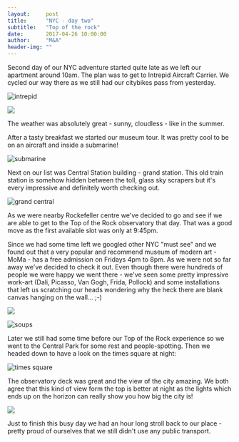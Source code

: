 ```yaml
---
layout:     post
title:      "NYC - day two"
subtitle:   "Top of the rock"
date:       2017-04-26 10:00:00
author:     "M&A"
header-img: ""
---
```


Second day of our NYC adventure started quite late as we left our apartment around 10am.
The plan was to get to Intrepid Aircraft Carrier. We cycled our way there as we still had our citybikes pass from yesterday.

![intrepid](https://lh3.googleusercontent.com/iP3q7BIWicz-8Grg-AKvYw6e_Qtds7OOQHjGh1unLJZ20Sf2rupkabKkBhADShpK0dS-VXysSr6FfEsXqq1l2YKyl6UccJe6GneJzWfrNbG_SoQkYoEej4pQGJkFQ7vrAZubNmk4d2w92ciDCsxi7nQO8oqx8QY6STU2fvRBUwCUUdxoBenwk7z8St78UoBHmtjQOst7iupy6j7hQEJT5CApaLENCZrzGj7kjcq1eyyhgSUDQd-Dhpjbw3iMnAKZ-NfE4KzH1Y1xaMIaMneWfjNXkYNfq-yslXMjUeYZEY7_SFXd82ZVxlI8_ZOwFM8RWivX5bF_S5awEzSclea6uUFBM-FyWKhdP51ed579mPw3pIA8JpwlDmDZIaax0c2OxXughQoU5gvxtP7yzPjfJUyBJD8yMvrArCTLYEclRGWW68sZpkKHK793iIV3qtkpLnT35A0ZFx6EyO4-3jVm-QRxkGqt7AndG5O5504pjtlV1gVXfUD3U2lMlIx9-CjZDGVxr8-6iwjq_i5Kh9vns3_0fSKVbBoBjNXEb9B-IfYJ69Vp4gZhS9REO_YVShH_wEql_T8fik2kj5Q7JW6eayQwLk1hLTM9oLMGIFrwJYzOLhrKPOx0MIH28AZBbl67ZJLC8V6jI2w6PWHKnt5u3OqxY2-pcdc3VXHvLheeyFM=w1387-h781-no)

![](https://lh3.googleusercontent.com/4SkHgqBgtOwZ7Y6ziAcsLj2esU7nORPJOuVw-R1ulrOLSELu0BAliczIxTzfmZY0Pb4i1n5oh6rPz6lCF2NOe32EuRsFmbpQqc4ragMM_tVq0hifySX_8AcA2WLaMNOATWYJClxAuwcXu3DFA5APIxCAnoccbyNfUBeinHhNvJGAoIzScfGWBPww3ZzC-bqxpVEkNF2rhW2vL5gRRAK1-fNu8dvtumyKCJXDPmSlSQVKAz7m2NSSaxD5Qs3St1Qu_ptVmyskv-_AR3Lk7gR9D4v6zogmI65UFDFAk0FRTRpQKOVDK47gPdhRnnqFuEZD5y21r8uGGXtN5MTK2N8NMKfZK6GSChluTHZhFMCh-k_U4fFCcB7JplQXuL6vGt4JRVbZTQJs5OPFG0uxoZtlUT_UwJrSys1KHiAdqxBKXUMICUqBqMYBPF2O1coQdAMB5Ve6pAXhbL3qWZGpwmB-yLI-ybMWMP2SLnOIFoSPdfFSy_Sci23BvJP8cwSwpbnidfv7Cd_MrknMvRGQjwOV7MutfJvwXg05vD0VfsZdu4_y7oClYBai_tZGaqDmlShinAusvoz658EAIYHRoj6HmFfoc0DYO84VGNPLUq0QrXQYbXdwJfadWliLTwzf_NQ-JDz5aT6C04gjUfTzZWwgLZIIFbeDLn_DLO6rlRKx80I=w1387-h781-no)

The weather was absolutely great - sunny, cloudless - like in the summer.

After a tasty breakfast we started our museum tour. It was pretty cool to be on an aircraft and inside a submarine!

![submarine](https://lh3.googleusercontent.com/ZbuJHTSB-8VzA6U0HK2Of3aedfhpkQI1Yly1_35gwWHJAEnsWX8u2FAsEv_UZHRCp2zTX2QMA0Spb8isJhdwPuVBOEGsKa35zrZLqEW3rB17yJim1C7rj7fDEN75vgufURZWIWo7blJgwVZVdmIxHzIyMjcYQ3iJkolKLJGMQnOi4sxR75Nt39__viercax-86F9pxXcFjrASlETdXjudDMGCQmJDv3DuoAm6bFy7dQHF0WCVcK1_IgpNcjZo-aCmmiJ7dUOZ6UDaTBGCWPA8qxqz5MtFW1QTB4yjNDk4OE7-RHoFElelSJYewQO2-0aZpQPfbKhtYhXcZeHMstSsanl4_AI_o7Dnwrg_zsTrPLE5s9jvwyK5YLu8cOXlsNKuWeOPFZd45mZ0mf_UkJupFNrpmk3vPBW1gmmTWcKhMgq2eebNsCQqTy8gkXxr_5U8zNUKPc00ianYDR4q8nfeG6YZt6RiHcYBeea5uRKgJZsPTE_GhCjGecAVxar7UpVNx77g4nzUXQmWXFbOPD-obm06WtykqkH6_SrhKShu9NuEZE3MbwdKVULI-6nQKa14tAXPtwkrOuBaPwJ3GpC0gIRycNp-0Ek9KNN15tiiNVKIhWdUptnli5b5-doy71A0VnthX-r9rpagNtZk9onPNvWXuNsjt2-sEo9BG5IGlc=w439-h780-no)

Next on our list was Central Station building - grand station. This old train station is somehow hidden between the toll, glass sky scrapers but it's every impressive and definitely worth checking out.

![grand central](https://lh3.googleusercontent.com/aN1KkeP95gdhR4XjFAMjhmNLzuLdc3XPhj6HydQc5nhfNO4S_ONy_ecBltAl3jCPrARv6VMOf7k-qVAZSk9bTahsYPzzxCikz-MBO4QruPOkQeaSJdTxwzTE0zBCn2vEGRXh1VY4zecRJEluycPxWu2yq1TUnIHAGRAF-aL8_RvJRQZkl2Fuj7Wc-NRdaRp7ZuviSjbSjF0UobqRSjelZe-o2z5jDd3vRp407A9h2NIQuVeqLFIGdyE9Lf59fs5lwOPughC4pQ3cPBo30MR6OUEbVOsG7TufqVPbgLb0gvmEMLczGn92DyGhk6PXY9CV6q5pSnQonEwpzKElR_F3AE4u4-wYEndqaM5J8JMiLND0HQSVCYvDo7JRW_xjwEwCnzSTrBlLtiQQSMYBaAQtzi6ae6KBGtGUG6dVj3sL5sebL-S-HR1j4FU5ii3xV66-1N7_WXYKxh8xgDYpl_6CwzVB3zWJvrGYHUEz3f-hRn-UNvUv8iT0ZGShoXiy3ysrcafmu6TSy42mpcgPU-NyfI56JYXc-wLdStDSpOtz84OWaxZ-DZyLDa0Fu80xlvgqouBb6cWlfPym4yVMIz4pYJdN5pd1jX-25L2wS1gjSA86WUaFj8TxZ-om_51Sr59LFvodpWH74eq5p8K6lWLiszRYnI8bB_6HAzraN6CTkiA=w1387-h781-no)

As we were nearby Rockefeller centre we've decided to go and see if we are able to get to the Top of the Rock observatory that day. That was a good move as the first available slot was only at 9:45pm.

Since we had some time left we googled other NYC "must see" and we found out that a very popular and recommend museum of modern art - MoMa - has a free admission on Fridays 4pm to 8pm. As we were not so far away we've decided to check it out. Even though there were hundreds of people we were happy we went there - we've seen some pretty impressive work-art (Dali, Picasso, Van Gogh, Frida, Pollock) and some installations that left us scratching our heads wondering why the heck there are blank canvas hanging on the wall... ;-)

![](https://lh3.googleusercontent.com/v5jAD53BbOSRa4gdNR3wFtSiLI-xn9HBzxjyLtbq24LdIR4CJF3I12P2vKkBGKifN2yEutxsfvy8nQS_SEugYItRgWdtRbgiaKPBvQOaVvle4yZzOwUtj5X-v7w5EhgK91ygrj3JaXROOfxGCFA9Ejilo9bCRbWI7N3gn5amjR4RRPS9f8iOTmXGe2v37Lvs1kA53owSvmu3eDBcP3h41_FNbpwWsd49r6et3W1ltKutsEwxHJyG6XENf18BQ7_iXYDXmfS6YOD1e0ZLfF-4wZykw0Pw8BLDMuTlOv5Z2mpyKUoOtgAZZ4BbFbaYDvYtbYuX0WXLy8B1__XyGvAM8PoiAlBjagfWMr-kA9iOzqKchZ9NTYdbbX9-QrKtqW5vkz6FnyIanFTKum-tXIeLhISDBRn9r6YVSaQPoXbkVcUHb2erfCa3nQarVdn8VayjbWd8mUADjtBjZEbpHHcocYFbMd_iEi1sO-QBukh9Cx438mNEJv38a2Vi5qI_Vpz0PvV-ZV7yQ6mzgnq7bwuxSaww9ZcLkva6pviEWF1UdrBIa0FOo04gBbjSBuC26fAXRxwnb_YQBZpxcPO9uPanY2tqIcPFVdsQ_zSeyxux22bLhRb9kcj0v_T2cTnpvVv6Si2rZH6yfIvQyFDaBCjOCfBGxmhyVi6qJ0NO0bpNGZA=w1387-h781-no)

![soups](https://lh3.googleusercontent.com/GjTHHMck8uDdwY9n7Q36ak-K3yk-zL18Web28rXmzpLiwZeENpw_sJZ-8FZyX-H8BjSZhlelGIrJfMsmk-q1X5a4u3CbXDbbIXkAvgf133ors3HwWg0hVYU79yZHcajsC7MzM5xpm5mVKgab8qwd3QuhpZLhV3CilhGevrf2sz-OGcecz6cYMe8KeI-Wx_k99DsN88_7Hyaepu0GsIviJSyE1L6q0GwDu3T6pFB4GGT5ROLM1ZXpw_bWesM-kxmwEUlgi2jqNiSjqSmux2LoUaT-9HWLea6lIlMdVk_g3DGAj1BnzuZafCrXxiOb46Cm3xkQlJXa4rhmGRofkbsL2cidpFJvhuI7vV7_vyG6Qj_t8qh-YpFePynysPv3IUJCLuHEmoQJih9hT3HwKpWyqcBYLSS4si9ZddbfwoogIzvgFcWcV3JY9z0virIFYgHz3ZK7SgXv00FbJhwMbJ_DGZY-pjd1eB01XA3hjhvLbp_qOGJ8Sh1mn3SNuxbF4B7GnZvzXNw3htyGUNiGO208jiaNtxWQxAH7ni6sO5qKXqTbaSz_XYF7MGS-cVxXN4b2h-Pmn3MGoYMjbUQQnvrVAfRXNV6b_i2iTAfCM43EQbdActXpfeRyAkK1LSWNTUS9sWBdZz0IvEAUkKSbGpO9yi5tZRJ8ikPWM0eJFLyWSYw=w1372-h780-no)

Later we still had some time before our Top of the Rock experience so we went to the Central Park for some rest and people-spotting. Then we headed down to have a look on the times square at night:

![times square](https://lh3.googleusercontent.com/ffXC8GnLNsL7IgJfjiMIKJiq1DT31HLD486LFWo0z2SiaJWGBxn7eIdQ3zwtx0cjfFoX5aFUnxQ8X2CHa1BUSogFsBylTrCxcmX7F7dbh9286-RZYiUKGM_V70mLn1H4nNKN3F_PGyNT3XEzproJ979QBetlUvrA0fRPCVB_PpdD5IoZl9ztHm3nETP8vUiEOe40F5W1kI_5mCQF4CqMGYFE7O3xbCCBESg98OGca2dlmv_fHa2rF92peQqd3f8q9Pp2w6wGLGU3dp-VQrT9L1xY8FtABhlf20PuSjnOhFen5mb5lz0oJ44I1oRGmmJ0FG0yXdq-22zDSPvf1L3vAHJdrh619UPcQzid-fbqF5-UqZybuTX4IjnaUnBWSQQs5vDfhfoyP9OnNzT1jJiacb_LnurHEfO4XVOQoYbaS6y0YWeY74koZB5bPbsa_zMyhAvjMaLAqCLjiIU4CpVseTrju7-6IMXHhLFEMEsIpJ9RQSCld6iWUdkIeC3Kzk5jJgi3eq5z-sf0HGk1zVvgbHyRYeiu6_xe2ak6y5Rt8CQ7BGGrNZhA5EiulbTTbNHQjJc6ibgNlVWktTLKp-NjJVdW_N8cjab_33sbv-wU9gLIdTY8hPwM1vwpY-TH2tCni-hJMM7Fj63TXVjJRJR51hndtWiVzO97_A_wYWEdNm0=w1387-h781-no)

The observatory deck was great and the view of the city amazing. We both agree that this kind of view form the top is better at night as the lights which ends up on the horizon can really show you how big the city is!

![](https://lh3.googleusercontent.com/hYi_87f79Nb9j0-xRqMgTF984W1VwMXNu_D6ysf4kHVywHa33V9ZUf9bTzHfEOwxAmzD79uwYG_3ZoAeoU3uDGedteb2wSY4OgbiHff0AP6Tq6O5CL-9f6mF6oGJmvcp_FeMd6zOhsIah2SCIhktFGF8dL4DCUO2R711_AO2Mvi_1lUBhuTgcOWDfwW1fPZXaLGUK3SxnOgboTG_L11xAcMottAmR759WiWBwqoRdS5Jszu-w3-1lWQ1sdC9CasP9eIKNogqqcDFuMYom8DONUy7g6aIINo-teeT8CSliC45OK7AFYbYegSbeiZ-lgUB44QTcebdwAgZKgOKfjoiuWEMRMR0rfdND4cs-qLX-OatdSpC2Ei3vAN-2QezPQwr70QfAzHegl7q2xWbvOnutUPjGiStGpMvNyzNkGT6Y_NM5cxLlVnPqGMNM9OCLObtAoKlq2lzSDh4zftM9IEv-VhBdAhm7d1wCEPvhrrs_2tgGb_V6KbMUlDIU0zx0ZW6j1aBb-ImZ2zlG1r9xdRdFJSXCSqgKbb8m6jvx7g4vShSyeXzZViJsxwM0oe7B7KBdSJXTvVwqbod8LEC_6uF-Sxq7-8qkSEkeaUh752STrd42lbM_jUdNl3sPtZ-IxdKTFlP4rRz0iSE_X9e74BXn1JsPr6WbhYExOoDpv4FJf8=w1387-h781-no)

Just to finish this busy day we had an hour long stroll back to our place - pretty proud of ourselves that we still didn't use any public transport.
